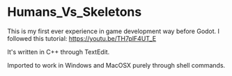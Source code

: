 # Humans_Vs_Skeletons

This is my first ever experience in game development way before Godot.
I followed this tutorial: https://youtu.be/TH7plF4UT_E

It's written in C++ through TextEdit.

Imported to work in Windows and MacOSX purely through shell commands.
